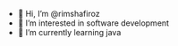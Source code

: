 - 👋 Hi, I’m @rimshafiroz
- 👀 I’m interested in software development
- 🌱 I’m currently learning java
  

<!---
rimshafiroz/rimshafiroz is a ✨ special ✨ repository because its `README.md` (this file) appears on your GitHub profile.
You can click the Preview link to take a look at your changes.
--->
